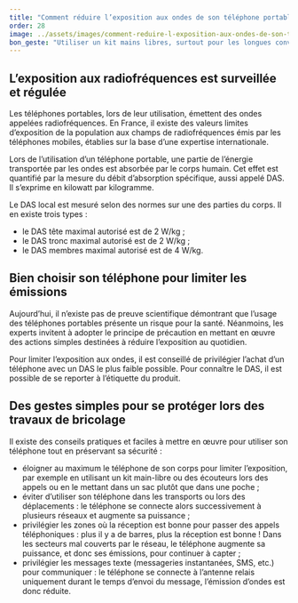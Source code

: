 ```yaml
---
title: "­Comment réduire l’exposition aux ondes de son téléphone portable ?"
order: 28
image: ../assets/images/comment-reduire-l-exposition-aux-ondes-de-son-telephone-portable.jpg
bon_geste: "Utiliser un kit mains libres, surtout pour les longues conversations ou effectuées en déplacement."
---
```


## ­­L’exposition aux radiofréquences est surveillée et régulée

Les téléphones portables, lors de leur utilisation, émettent des ondes appelées radiofréquences. En France, il existe des valeurs limites d’exposition de la population aux champs de radiofréquences émis par les téléphones mobiles, établies sur la base d’une expertise internationale.

Lors de l’utilisation d’un téléphone portable, une partie de l’énergie transportée par les ondes est absorbée par le corps humain. Cet effet est quantifié par la mesure du débit d’absorption spécifique, aussi appelé DAS. Il s’exprime en kilowatt par kilogramme.

Le DAS local est mesuré selon des normes sur une des parties du corps. Il en existe trois types :
- le DAS tête maximal autorisé est de 2 W/kg ;
- le DAS tronc maximal autorisé est de 2 W/kg ;
- le DAS membres maximal autorisé est de 4 W/kg.

## ­­­­Bien choisir son téléphone pour limiter les émissions

Aujourd’hui, il n’existe pas de preuve scientifique démontrant que l’usage des téléphones portables présente un risque pour la santé. Néanmoins, les experts invitent à adopter le principe de précaution en mettant en œuvre des actions simples destinées à réduire l’exposition au quotidien.

Pour limiter l’exposition aux ondes, il est conseillé de privilégier l’achat d’un téléphone avec un DAS le plus faible possible. Pour connaître le DAS, il est possible de se reporter à l’étiquette du produit.

## Des gestes simples pour se protéger lors des travaux de bricolage

Il existe des conseils pratiques et faciles à mettre en œuvre pour utiliser son téléphone tout en préservant sa sécurité :
- éloigner au maximum le téléphone de son corps pour limiter l’exposition, par exemple en utilisant un kit main-libre ou des écouteurs lors des appels ou en le mettant dans un sac plutôt que dans une poche ;
- éviter d’utiliser son téléphone dans les transports ou lors des déplacements : le téléphone se connecte alors successivement à plusieurs réseaux et augmente sa puissance ;
- privilégier les zones où la réception est bonne pour passer des appels téléphoniques : plus il y a de barres, plus la réception est bonne ! Dans les secteurs mal couverts par le réseau, le téléphone augmente sa puissance, et donc ses émissions, pour continuer à capter ;
- privilégier les messages texte (messageries instantanées, SMS, etc.) pour communiquer : le téléphone se connecte à l’antenne relais uniquement durant le temps d’envoi du message, l’émission d’ondes est donc réduite.
